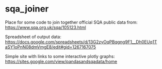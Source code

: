 # sqa_joiner
Place for some code to join together official SQA public data from:
https://www.sqa.org.uk/sqa/105123.html

Spreadsheet of output data:
https://docs.google.com/spreadsheets/d/13G2zyOqPBqgng9F1__Dh0EUq1TaSY1oPnN08dmVmgE8/edit#gid=1267167075

Simple site with links to some interactive plotly graphs:
https://sites.google.com/view/pandasandsqadata/home
